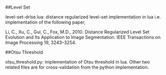 ##Level Set

level-set-drlse.lua: distance regularized level-set implementation in lua i.e. implementation of the following paper,

Li, C., Xu, C., Gui, C., Fox, M.D., 2010. Distance Regularized Level Set Evolution and Its Application to Image Segmentation. IEEE Transactions on Image Processing 19, 3243–3254.



##Otsu Threshold

otsu_threshold.py: implementation of Otsu threshold in lua. Other two related files are for cross-validation from the python implementation.
